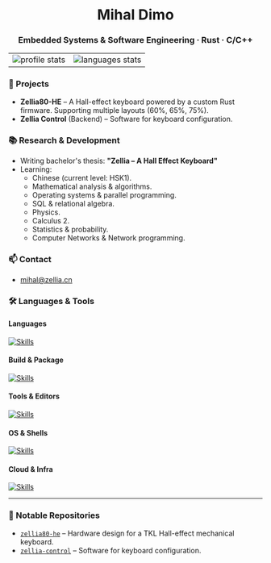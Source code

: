 <h1 align="center">Mihal Dimo</h1>
<h3 align="center">Embedded Systems & Software Engineering · Rust · C/C++ </h3>

<table align="center">
    <tr>
        <td>
            <img src="https://github-readme-stats.vercel.app/api?username=mhdimo&show_icons=true&amp;&hide_border=true&theme=transparent"
                alt='profile stats'>
        </td>
        <td>
            <img src="https://github-readme-stats.vercel.app/api/top-langs/?username=mhdimo&amp;layout=compact&amp;&hide_border=true&theme=transparent"
                alt='languages stats'>
        </td>
    </tr>
</table>


### 🔧 Projects

- **Zellia80-HE** – A Hall-effect keyboard powered by a custom Rust firmware. Supporting multiple layouts (60%, 65%, 75%).  
- **Zellia Control** (Backend) – Software for keyboard configuration.

### 📚 Research & Development

- Writing bachelor's thesis: **"Zellia – A Hall Effect Keyboard"**
- Learning:
  - Chinese (current level: HSK1).
  - Mathematical analysis & algorithms.
  - Operating systems & parallel programming.
  - SQL & relational algebra.
  - Physics.
  - Calculus 2.
  - Statistics & probability.
  - Computer Networks & Network programming.

### 📫 Contact

- mihal@zellia.cn

### 🛠️ Languages & Tools

#### Languages

[![Skills](https://skillicons.dev/icons?i=c,cpp,rust,java,py,php,processing,html,css,js,svelte,tauri&theme=light)](https://skillicons.dev)

#### Build & Package

[![Skills](https://skillicons.dev/icons?i=cmake,maven,anaconda&theme=light)](https://skillicons.dev)

#### Tools & Editors

[![Skills](https://skillicons.dev/icons?i=vscode,latex,md,git,github,gitlab&theme=light)](https://skillicons.dev)

#### OS & Shells
[![Skills](https://skillicons.dev/icons?i=linux,apple,windows,bsd,bash,powershell&theme=light)](https://skillicons.dev)

#### Cloud & Infra

[![Skills](https://skillicons.dev/icons?i=docker,vercel,cloudflare,kafka,elasticsearch,mysql&theme=light)](https://skillicons.dev)

---

### 📂 Notable Repositories

- [`zellia80-he`](https://github.com/mhdimo/zellia80-he) – Hardware design for a TKL Hall-effect mechanical keyboard.
- [`zellia-control`](https://github.com/Zellia-Keyboards/zellia) – Software for keyboard configuration.
